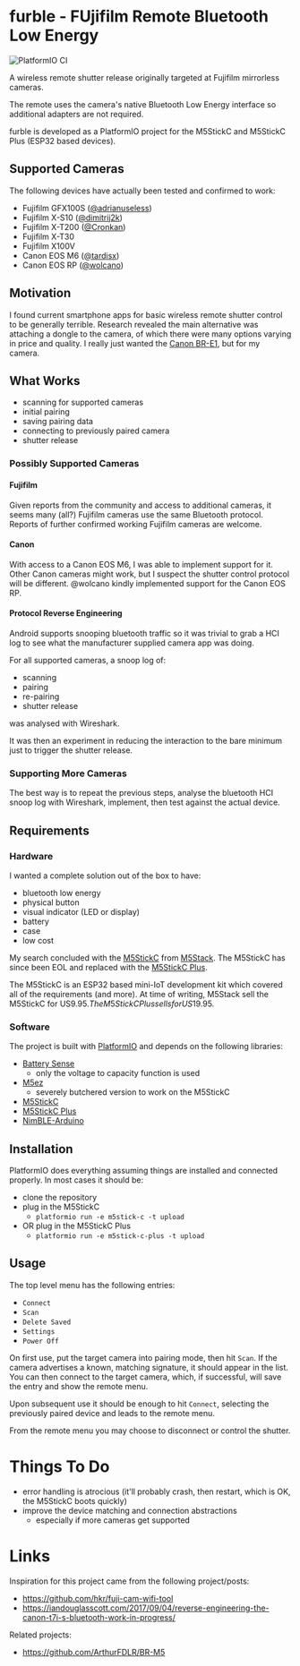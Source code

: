 # furble - FUjifilm Remote Bluetooth Low Energy

![PlatformIO CI](https://github.com/gkoh/furble/workflows/PlatformIO%20CI/badge.svg)

A wireless remote shutter release originally targeted at Fujifilm mirrorless
cameras.

The remote uses the camera's native Bluetooth Low Energy interface so additional
adapters are not required.

furble is developed as a PlatformIO project for the M5StickC and M5StickC Plus
(ESP32 based devices).

## Supported Cameras

The following devices have actually been tested and confirmed to work:
- Fujifilm GFX100S ([@adrianuseless](https://github.com/adrianuseless))
- Fujifilm X-S10 ([@dimitrij2k](https://github.com/dimitrij2k))
- Fujifilm X-T200 ([@Cronkan](https://github.com/Cronkan))
- Fujifilm X-T30
- Fujifilm X100V
- Canon EOS M6 ([@tardisx](https://github.com/tardisx))
- Canon EOS RP ([@wolcano](https://github.com/wolcano))

## Motivation

I found current smartphone apps for basic wireless remote shutter control to be
generally terrible.
Research revealed the main alternative was attaching a dongle to the camera, of
which there were many options varying in price and quality.
I really just wanted the [Canon
BR-E1](https://www.eos-magazine.com/articles/remotes/br-e1-canon-bluetooth-remote.html),
but for my camera.

## What Works

- scanning for supported cameras
- initial pairing
- saving pairing data
- connecting to previously paired camera
- shutter release

### Possibly Supported Cameras

#### Fujifilm
Given reports from the community and access to additional cameras, it
seems many (all?) Fujifilm cameras use the same Bluetooth protocol.
Reports of further confirmed working Fujifilm cameras are welcome.

#### Canon
With access to a Canon EOS M6, I was able to implement support for it. Other
Canon cameras might work, but I suspect the shutter control protocol will be
different.
@wolcano kindly implemented support for the Canon EOS RP.

#### Protocol Reverse Engineering

Android supports snooping bluetooth traffic so it was trivial to grab a HCI log
to see what the manufacturer supplied camera app was doing.

For all supported cameras, a snoop log of:
- scanning
- pairing
- re-pairing
- shutter release

was analysed with Wireshark.

It was then an experiment in reducing the interaction to the bare minimum just
to trigger the shutter release.

### Supporting More Cameras

The best way is to repeat the previous steps, analyse the bluetooth HCI snoop
log with Wireshark, implement, then test against the actual device.

## Requirements

### Hardware

I wanted a complete solution out of the box to have:
- bluetooth low energy
- physical button
- visual indicator (LED or display)
- battery
- case
- low cost

My search concluded with the [M5StickC](https://m5stack.com/products/stick-c)
from [M5Stack](https://m5stack.com).
The M5StickC has since been EOL and replaced with the [M5StickC Plus](https://shop.m5stack.com/collections/stick-series/products/m5stickc-plus-esp32-pico-mini-iot-development-kit).

The M5StickC is an ESP32 based mini-IoT development kit which covered all of the
requirements (and more). At time of writing, M5Stack sell the M5StickC for
US$9.95.
The M5StickC Plus sells for US$19.95.

### Software

The project is built with [PlatformIO](https://platformio.org) and depends on
the following libraries:
- [Battery Sense](https://github.com/rlogiacco/BatterySense)
  - only the voltage to capacity function is used
- [M5ez](https://github.com/M5ez/M5ez)
  - severely butchered version to work on the M5StickC
- [M5StickC](https://github.com/m5stack/M5StickC)
- [M5StickC Plus](https://github.com/m5stack/M5StickC-Plus)
- [NimBLE-Arduino](https://github.com/h2zero/NimBLE-Arduino)

## Installation

PlatformIO does everything assuming things are installed and connected properly.
In most cases it should be:
- clone the repository
- plug in the M5StickC
    - `platformio run -e m5stick-c -t upload`
- OR plug in the M5StickC Plus
    - `platformio run -e m5stick-c-plus -t upload`

## Usage

The top level menu has the following entries:
- `Connect`
- `Scan`
- `Delete Saved`
- `Settings`
- `Power Off`

On first use, put the target camera into pairing mode, then hit `Scan`. If the
camera advertises a known, matching signature, it should appear in the list.
You can then connect to the target camera, which, if successful, will save the
entry and show the remote menu.

Upon subsequent use it should be enough to hit `Connect`, selecting the
previously paired device and leads to the remote menu.

From the remote menu you may choose to disconnect or control the shutter.

# Things To Do
- error handling is atrocious (it'll probably crash, then restart, which is OK,
  the M5StickC boots quickly)
- improve the device matching and connection abstractions
  - especially if more cameras get supported

# Links

Inspiration for this project came from the following project/posts:
- https://github.com/hkr/fuji-cam-wifi-tool
- https://iandouglasscott.com/2017/09/04/reverse-engineering-the-canon-t7i-s-bluetooth-work-in-progress/

Related projects:
- https://github.com/ArthurFDLR/BR-M5
